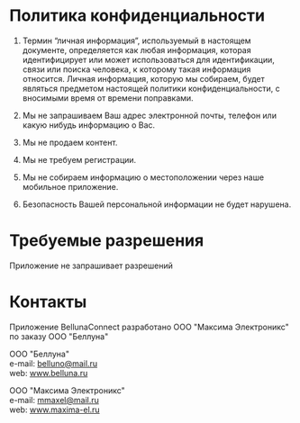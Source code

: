 # Политика конфиденциальности

1. Термин “личная информация”, используемый в настоящем документе, определяется как любая информация, которая идентифицирует или может использоваться для идентификации, связи или поиска человека, к которому такая информация относится. Личная информация, которую мы собираем, будет являться предметом настоящей политики конфиденциальности, с вносимыми время от времени поправками.

2. Мы не запрашиваем Ваш адрес электронной почты, телефон или какую нибудь информацию о Вас.

3. Мы не продаем контент.

4. Мы не требуем регистрации.

5. Мы не собираем информацию о местоположении через наше мобильное приложение.

6. Безопасность Вашей персональной информации не будет нарушена.

# Требуемые разрешения

Приложение не запрашивает разрешений

# Контакты

Приложение BellunaConnect разработано OOO "Максима Электроникс" по заказу ООО "Беллуна"  
  
ООО "Беллуна"  
e-mail: belluno@mail.ru  
web: www.belluna.ru  
  
OOO "Максима Электроникс"  
e-mail: mmaxel@mail.ru  
web: www.maxima-el.ru  
